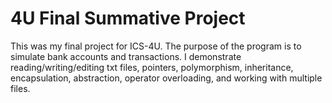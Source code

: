 # 4U Final Summative Project

This was my final project for ICS-4U. 
The purpose of the program is to simulate bank accounts and transactions.
I demonstrate reading/writing/editing txt files, pointers, polymorphism, inheritance, encapsulation, abstraction, operator overloading, and working with multiple files. 
